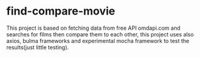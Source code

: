 # find-compare-movie

This project is based on fetching data from free API omdapi.com and searches for films then compare them to each other, this project uses also axios, bulma frameworks and experimental mocha framework to test the results(just little testing).

